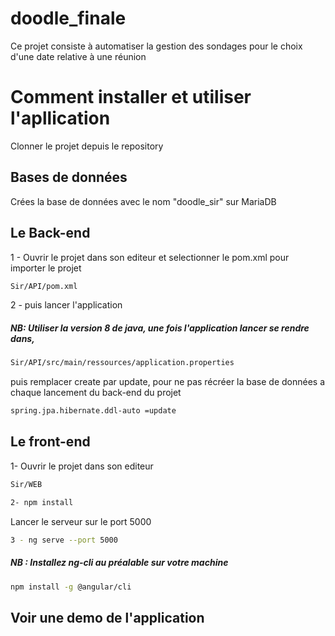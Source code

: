 # doodle_finale
Ce projet consiste à automatiser la gestion des sondages pour le choix d'une date relative à une réunion
# Comment installer et utiliser l'apllication
  Clonner le projet depuis le repository
## Bases de données
  Crées la base de données avec le nom "doodle_sir" sur MariaDB

## Le Back-end
 
 1 - Ouvrir le projet dans son editeur et selectionner le pom.xml pour importer le projet
 ```bash
 Sir/API/pom.xml
 ```
 2 - puis lancer l'application
 
 ##### NB: Utiliser la version 8 de java, une fois l'application lancer se rendre dans, 
  ```bash
 Sir/API/src/main/ressources/application.properties
  ```
  puis remplacer create par update, pour ne pas récréer la base de données a chaque lancement du back-end du projet
  ```bash
  spring.jpa.hibernate.ddl-auto =update
  ```
 
## Le front-end

  1- Ouvrir le projet dans son editeur
   ```bash
  Sir/WEB
   ```
  ```bash
  2- npm install
  ```
  Lancer le serveur sur le port 5000
  ```bash
  3 - ng serve --port 5000
   ```
 ##### NB : Installez ng-cli au préalable sur votre machine

```bash
npm install -g @angular/cli
```
## Voir une demo de l'application
